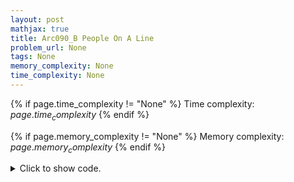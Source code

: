```yaml
---
layout: post
mathjax: true
title: Arc090_B People On A Line
problem_url: None
tags: None
memory_complexity: None
time_complexity: None
---
```




{% if page.time_complexity != "None" %}
Time complexity: ${{ page.time_complexity }}$
{% endif %}

{% if page.memory_complexity != "None" %}
Memory complexity: ${{ page.memory_complexity }}$
{% endif %}

<details>
<summary>
<p style="display:inline">Click to show code.</p>
</summary>
```cpp
{% raw %}
using namespace std;
using ll = long long;
using ii = pair<int, int>;
using vi = vector<int>;
template <typename InputIterator,
          typename T = typename iterator_traits<InputIterator>::value_type>
void read_n(InputIterator it, int n)
{
    copy_n(istream_iterator<T>(cin), n, it);
}
template <typename InputIterator,
          typename T = typename iterator_traits<InputIterator>::value_type>
void write(InputIterator first, InputIterator last, const char *delim = "\n")
{
    copy(first, last, ostream_iterator<T>(cout, delim));
}
int const NMAX = 2e5 + 11;
int n, m, d[NMAX], ans[NMAX], vis[NMAX];
vector<ii> g[NMAX];
ii edges[NMAX];
void dfs(int u)
{
    vis[u] = true;
    for (auto [v, w] : g[u])
    {
        if (vis[v])
            continue;
        ans[v] = ans[u] + w;
        dfs(v);
    }
}
bool solve(void)
{
    for (int u = 0; u < n; u++)
        if (not vis[u])
            dfs(u);
    for (int i = 0; i < m; i++)
    {
        auto [u, v] = edges[i];
        if (ans[v] - ans[u] != d[i])
            return false;
    }
    return true;
}
int main(void)
{
    ios::sync_with_stdio(false), cin.tie(NULL);
    cin >> n >> m;
    for (int i = 0; i < m; i++)
    {
        int u, v;
        cin >> u >> v >> d[i], u--, v--;
        edges[i] = {u, v};
        g[u].emplace_back(v, d[i]);
        g[v].emplace_back(u, -d[i]);
    }
    cout << (solve() ? "Yes" : "No") << endl;
    return 0;
}

{% endraw %}
```
</details>

